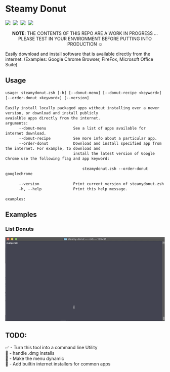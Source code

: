# Steamy Donut

![](https://img.shields.io/badge/release-0.2.1-blue)&nbsp;
![](https://img.shields.io/badge/code-zshell-blue)&nbsp;
![](https://img.shields.io/badge/syntax-bashisms-blue)&nbsp;
![](https://img.shields.io/badge/macOS-10.14%2B-success)&nbsp;

<p align=center>
<b>NOTE</b>: THE CONTENTS OF THIS REPO ARE A WORK IN PROGRESS ... PLEASE TEST IN YOUR ENVIRONMENT BEFORE PUTTING INTO PRODUCTION ☺️
</p>

Easily download and install software that is available directly from the internet. (Examples: Google Chrome Browser, FireFox, Microsoft Office Suite)


## Usage

```
usage: steamydonut.zsh [-h] [--donut-menu] [--donut-recipe <keyword>] [--order-donut <keyword>] [--version]

Easily install locally packaged apps without installing over a newer version, or download and install publicly
avaialble apps directly from the internet.
arguments:
      --donut-menu            See a list of apps available for internet download.
      --donut-recipe          See more info about a particular app.
      --order-donut           Download and install specified app from the internet. For example, to download and
                              install the latest version of Google Chrome use the following flag and app keyword:

                                  steamydonut.zsh --order-donut googlechrome

      --version               Print current version of steamydonut.zsh
      -h, --help              Print this help message.

examples:
```


## Examples


### List Donuts

![](images/steamydonut_list_donuts.gif)


##   TODO:

✅ - Turn this tool into a command line Utility  
🔲 - handle .dmg installs  
🔲 - Make the menu dynamic  
🔲 - Add builtin internet installers for common apps
